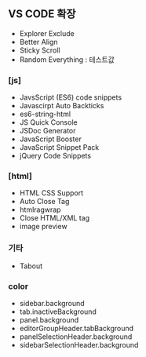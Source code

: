 ## VS CODE 확장

- Explorer Exclude
- Better Align
- Sticky Scroll
- Random Everything : 테스트값

### [js]
- JavsScript (ES6) code snippets
- Javascirpt Auto Backticks
- es6-string-html
- JS Quick Console
- JSDoc Generator
- JavaScript Booster
- JavaScript Snippet Pack
- jQuery Code Snippets

### [html]
- HTML CSS Support
- Auto Close Tag
- htmlragwrap
- Close HTML/XML tag
- image preview

### 기타
- Tabout

### color
- sidebar.background
- tab.inactiveBackground
- panel.background
- editorGroupHeader.tabBackground
- panelSelectionHeader.background
- sidebarSelectionHeader.background

